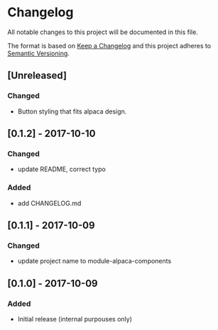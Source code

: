 # Changelog
All notable changes to this project will be documented in this file.

The format is based on [Keep a Changelog](http://keepachangelog.com/en/1.0.0/)
and this project adheres to [Semantic Versioning](http://semver.org/spec/v2.0.0.html).

## [Unreleased]
### Changed
 - Button styling that fits alpaca design.

## [0.1.2] - 2017-10-10
### Changed
 - update README, correct typo

### Added
 - add CHANGELOG.md

## [0.1.1] - 2017-10-09
### Changed
 - update project name to module-alpaca-components

## [0.1.0] - 2017-10-09
### Added
 - Initial release (internal purpouses only)
